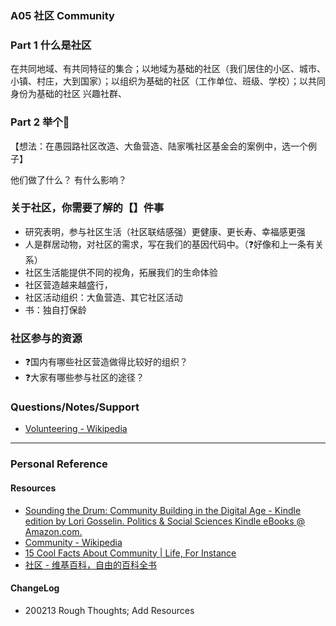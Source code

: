 ### A05 社区 Community

### Part 1 什么是社区
在共同地域、有共同特征的集合；以地域为基础的社区（我们居住的小区、城市、小镇、村庄，大到国家）；以组织为基础的社区（工作单位、班级、学校）；以共同身份为基础的社区
兴趣社群、
### Part 2 举个🌰 
【想法：在愚园路社区改造、大鱼营造、陆家嘴社区基金会的案例中，选一个例子】

他们做了什么？
有什么影响？
### 关于社区，你需要了解的【】件事
- 研究表明，参与社区生活（社区联结感强）更健康、更长寿、幸福感更强
- 人是群居动物，对社区的需求，写在我们的基因代码中。（❓好像和上一条有关系）
- 社区生活能提供不同的视角，拓展我们的生命体验
- 社区营造越来越盛行，
- 社区活动组织：大鱼营造、其它社区活动
- 书：独自打保龄

### 社区参与的资源
- ❓国内有哪些社区营造做得比较好的组织？
- ❓大家有哪些参与社区的途径？


### Questions/Notes/Support
- [Volunteering - Wikipedia](https://en.wikipedia.org/wiki/Volunteering)


----
###  Personal Reference
#### Resources
- [Sounding the Drum: Community Building in the Digital Age - Kindle edition by Lori Gosselin. Politics & Social Sciences Kindle eBooks @ Amazon.com.](https://www.amazon.com/dp/B06WRV3HNJ?tag=relinks-20)
- [Community - Wikipedia](https://en.wikipedia.org/wiki/Community)
- [15 Cool Facts About Community | Life, For Instance](https://lifeforinstance.com/15-cool-facts-about-community/)
- [社区 - 维基百科，自由的百科全书](https://zh.wikipedia.org/wiki/%E7%A4%BE%E5%8C%BA) 

#### ChangeLog

- 200213 Rough Thoughts; Add Resources
